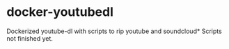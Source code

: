 docker-youtubedl
================
Dockerized youtube-dl with scripts to rip youtube and soundcloud*
Scripts not finished yet.
